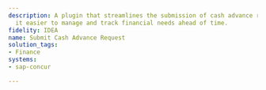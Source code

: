 ```yaml
---
description: A plugin that streamlines the submission of cash advance requests, making
  it easier to manage and track financial needs ahead of time.
fidelity: IDEA
name: Submit Cash Advance Request
solution_tags:
- Finance
systems:
- sap-concur

---
```

